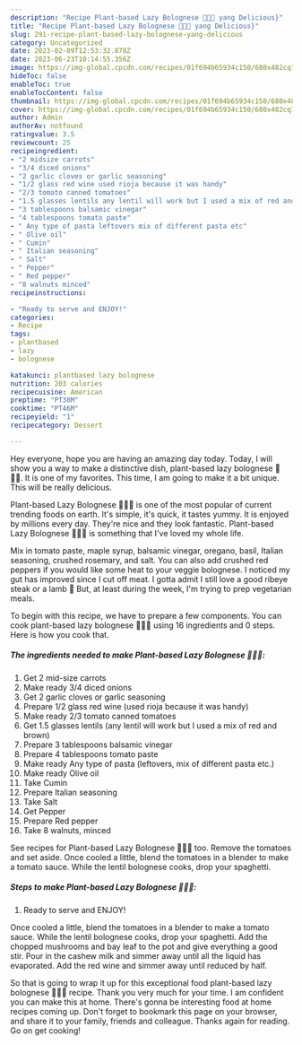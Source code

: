 ```yaml
---
description: "Recipe Plant-based Lazy Bolognese 🌱🇮🇹 yang Delicious}"
title: "Recipe Plant-based Lazy Bolognese 🌱🇮🇹 yang Delicious}"
slug: 291-recipe-plant-based-lazy-bolognese-yang-delicious
category: Uncategorized
date: 2023-02-09T12:53:32.878Z
date: 2023-06-23T10:14:55.356Z
image: https://img-global.cpcdn.com/recipes/01f694b65934c150/680x482cq70/plant-based-lazy-bolognese-recipe-main-photo.jpg
hideToc: false
enableToc: true
enableTocContent: false
thumbnail: https://img-global.cpcdn.com/recipes/01f694b65934c150/680x482cq70/plant-based-lazy-bolognese-recipe-main-photo.jpg
cover: https://img-global.cpcdn.com/recipes/01f694b65934c150/680x482cq70/plant-based-lazy-bolognese-recipe-main-photo.jpg
author: Admin
authorAv: notfound
ratingvalue: 3.5
reviewcount: 25
recipeingredient:
- "2 midsize carrots"
- "3/4 diced onions"
- "2 garlic cloves or garlic seasoning"
- "1/2 glass red wine used rioja because it was handy"
- "2/3 tomato canned tomatoes"
- "1.5 glasses lentils any lentil will work but I used a mix of red and brown"
- "3 tablespoons balsamic vinegar"
- "4 tablespoons tomato paste"
- " Any type of pasta leftovers mix of different pasta etc"
- " Olive oil"
- " Cumin"
- " Italian seasoning"
- " Salt"
- " Pepper"
- " Red pepper"
- "8 walnuts minced"
recipeinstructions:

- "Ready to serve and ENJOY!"
categories:
- Recipe
tags:
- plantbased
- lazy
- bolognese

katakunci: plantbased lazy bolognese 
nutrition: 203 calories
recipecuisine: American
preptime: "PT38M"
cooktime: "PT46M"
recipeyield: "1"
recipecategory: Dessert

---
```



Hey everyone, hope you are having an amazing day today. Today, I will show you a way to make a distinctive dish, plant-based lazy bolognese 🌱🇮🇹. It is one of my favorites. This time, I am going to make it a bit unique. This will be really delicious.

Plant-based Lazy Bolognese 🌱🇮🇹 is one of the most popular of current trending foods on earth. It's simple, it's quick, it tastes yummy. It is enjoyed by millions every day. They're nice and they look fantastic. Plant-based Lazy Bolognese 🌱🇮🇹 is something that I've loved my whole life.

Mix in tomato paste, maple syrup, balsamic vinegar, oregano, basil, Italian seasoning, crushed rosemary, and salt. You can also add crushed red peppers if you would like some heat to your veggie bolognese. I noticed my gut has improved since I cut off meat. I gotta admit I still love a good ribeye steak or a lamb 🙈 But, at least during the week, I&#39;m trying to prep vegetarian meals.


To begin with this recipe, we have to prepare a few components. You can cook plant-based lazy bolognese 🌱🇮🇹 using 16 ingredients and 0 steps. Here is how you cook that.

<!--inarticleads1-->

##### The ingredients needed to make Plant-based Lazy Bolognese 🌱🇮🇹:

1. Get 2 mid-size carrots
1. Make ready 3/4 diced onions
1. Get 2 garlic cloves or garlic seasoning
1. Prepare 1/2 glass red wine (used rioja because it was handy)
1. Make ready 2/3 tomato canned tomatoes
1. Get 1.5 glasses lentils (any lentil will work but I used a mix of red and brown)
1. Prepare 3 tablespoons balsamic vinegar
1. Prepare 4 tablespoons tomato paste
1. Make ready  Any type of pasta (leftovers, mix of different pasta etc.)
1. Make ready  Olive oil
1. Take  Cumin
1. Prepare  Italian seasoning
1. Take  Salt
1. Get  Pepper
1. Prepare  Red pepper
1. Take 8 walnuts, minced


See recipes for Plant-based Lazy Bolognese 🌱🇮🇹 too. Remove the tomatoes and set aside. Once cooled a little, blend the tomatoes in a blender to make a tomato sauce. While the lentil bolognese cooks, drop your spaghetti. 

<!--inarticleads2-->

##### Steps to make Plant-based Lazy Bolognese 🌱🇮🇹:


1. Ready to serve and ENJOY!

Once cooled a little, blend the tomatoes in a blender to make a tomato sauce. While the lentil bolognese cooks, drop your spaghetti. Add the chopped mushrooms and bay leaf to the pot and give everything a good stir. Pour in the cashew milk and simmer away until all the liquid has evaporated. Add the red wine and simmer away until reduced by half. 

So that is going to wrap it up for this exceptional food plant-based lazy bolognese 🌱🇮🇹 recipe. Thank you very much for your time. I am confident you can make this at home. There's gonna be interesting food at home recipes coming up. Don't forget to bookmark this page on your browser, and share it to your family, friends and colleague. Thanks again for reading. Go on get cooking!
